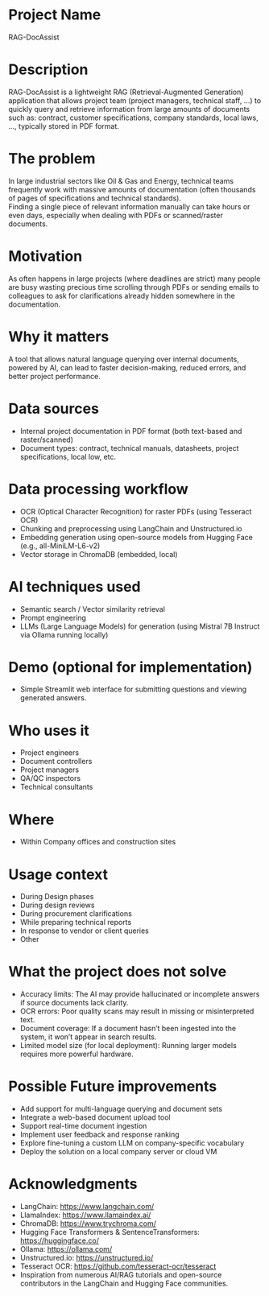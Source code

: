 # Project Name
RAG-DocAssist

# Description  
RAG-DocAssist is a lightweight RAG (Retrieval-Augmented Generation) application that allows project team (project managers, technical staff, ...) to quickly query and retrieve information from large amounts of documents such as: contract, customer specifications, company standards, local laws, ..., typically stored in PDF format.

# The problem  
In large industrial sectors like Oil & Gas and Energy, technical teams frequently work with massive amounts of documentation (often thousands of pages of specifications and technical standards).  
Finding a single piece of relevant information manually can take hours or even days, especially when dealing with PDFs or scanned/raster documents.

# Motivation  
As often happens in large projects (where deadlines are strict) many people are busy wasting precious time scrolling through PDFs or sending emails to colleagues to ask for clarifications already hidden somewhere in the documentation.

# Why it matters  
A tool that allows natural language querying over internal documents, powered by AI, can lead to faster decision-making, reduced errors, and better project performance.

# Data sources
- Internal project documentation in PDF format (both text-based and raster/scanned)
- Document types: contract, technical manuals, datasheets,  project specifications, local low, etc.

# Data processing workflow
- OCR (Optical Character Recognition) for raster PDFs (using Tesseract OCR)
- Chunking and preprocessing using LangChain and Unstructured.io
- Embedding generation using open-source models from Hugging Face (e.g., all-MiniLM-L6-v2)
- Vector storage in ChromaDB (embedded, local)

# AI techniques used
- Semantic search / Vector similarity retrieval
- Prompt engineering
- LLMs (Large Language Models) for generation (using Mistral 7B Instruct via Ollama running locally)

# Demo (optional for implementation)
- Simple Streamlit web interface for submitting questions and viewing generated answers.

# Who uses it
- Project engineers
- Document controllers
- Project managers
- QA/QC inspectors
- Technical consultants

# Where
- Within Company offices and construction sites

# Usage context
- During Design phases
- During design reviews
- During procurement clarifications
- While preparing technical reports
- In response to vendor or client queries
- Other

# What the project does not solve
- Accuracy limits: The AI may provide hallucinated or incomplete answers if source documents lack clarity.
- OCR errors: Poor quality scans may result in missing or misinterpreted text.
- Document coverage: If a document hasn’t been ingested into the system, it won’t appear in search results.
- Limited model size (for local deployment): Running larger models requires more powerful hardware.

# Possible Future improvements
- Add support for multi-language querying and document sets
- Integrate a web-based document upload tool
- Support real-time document ingestion
- Implement user feedback and response ranking
- Explore fine-tuning a custom LLM on company-specific vocabulary
- Deploy the solution on a local company server or cloud VM

# Acknowledgments

- LangChain: https://www.langchain.com/
- LlamaIndex: https://www.llamaindex.ai/
- ChromaDB: https://www.trychroma.com/
- Hugging Face Transformers & SentenceTransformers: https://huggingface.co/
- Ollama: https://ollama.com/
- Unstructured.io: https://unstructured.io/
- Tesseract OCR: https://github.com/tesseract-ocr/tesseract
- Inspiration from numerous AI/RAG tutorials and open-source contributors in the LangChain and Hugging Face communities.
